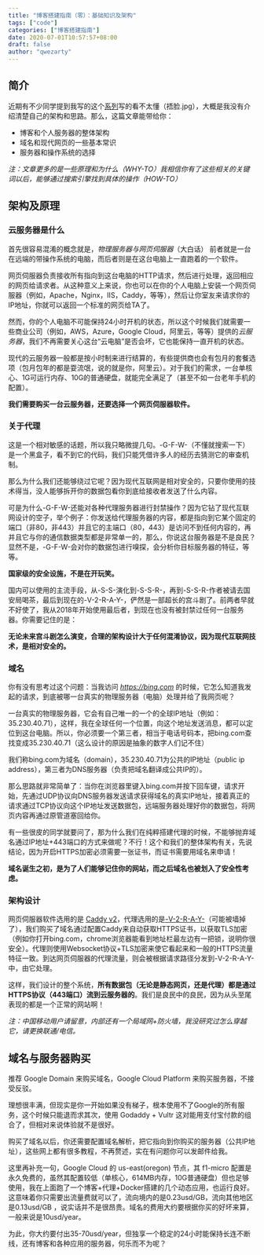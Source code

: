 ```yaml
---
title: "博客搭建指南（零）：基础知识及架构"
tags: ["code"]
categories: ["博客搭建指南"]
date: 2020-07-01T10:57:57+08:00
draft: false
author: "qwezarty"
---
```


## 简介

近期有不少同学提到我写的这个[系列](/categories/博客搭建指南/)写的看不太懂（捂脸.jpg），大概是我没有介绍清楚自己的架构和思路。那么，这篇文章能带给你：

* 博客和个人服务器的整体架构
* 域名和现代网页的一些基本常识
* 服务器和操作系统的选择  

*注：文章更多的是一些原理和为什么（WHY-TO）我相信你有了这些相关的关键词以后，能够通过搜索引擎找到具体的操作（HOW-TO）*

## 架构及原理

### 云服务器是什么

首先很容易混淆的概念就是，*物理服务器与网页伺服器*（大白话） 前者就是一台在远端的带操作系统的电脑，而后者则是在这台电脑上一直跑着的一个软件。

网页伺服器负责接收所有指向到这台电脑的HTTP请求，然后进行处理，返回相应的网页给请求者。从这种意义上来说，你也可以在你的个人电脑上安装一个网页伺服器（例如，Apache，Nginx，IIS，Caddy，等等），然后让你室友来请求你的IP地址，你就可以返回一个标准的网页给TA了。

然而，你的个人电脑不可能保持24小时开机的状态，所以这个时候我们就需要一些商业公司（例如，AWS，Azure，Google Cloud，阿里云，等等）提供的*云服务器*，我们不再需要关心这台“云电脑”是否会坏，它也能保持一直开机的状态。

现代的云服务器一般都是按小时制来进行结算的，有些提供商也会有包月的套餐选项（包月包年的都是耍流氓，说的就是你，阿里云）。对于我们的需求，一台单核心、1G可运行内存、10G的普通硬盘，就能完全满足了（甚至不如一台老年手机的配置）。

**我们需要购买一台云服务器，还要选择一个网页伺服器软件。**

### 关于代理

这是一个相对敏感的话题，所以我只略微提几句。-G-F-W-（不懂就搜索一下）是一个黑盒子，看不到它的代码，我们只能凭借许多人的经历去猜测它的审查机制。

那么为什么我们还能够绕过它呢？因为现代互联网是相对安全的，只要你使用的技术得当，没人能够拆开你的数据包看你到底给接收者发送了什么内容。

可是为什么-G-F-W-还能对各种代理服务器进行封禁操作？因为它钻了现代互联网设计的空子，举个例子：你发送给代理服务器的内容，都是指向到它某个固定的端口（非80，非443）并且它的主端口（80，443）是访问不到任何内容的，再并且它与你的通信数据类型都是非常单一的，那么，你说这台服务器是不是良民？显然不是，-G-F-W-会对你的数据包进行嗅探，会分析你目标服务器的特征，等等。

**国家级的安全设施，不是在开玩笑。**

国内可以使用的主流手段，从-S-S-演化到-S-S-R-，再到-S-S-R-作者被请去国安局喝茶，最后到现在的-V-2-R-A-Y-，俨然是一部超长的宫斗剧了。前两者早就不好使了，我从2018年开始使用最后者，到现在也没有被封禁过任何一台服务器。你需要记住的是：

**无论未来宫斗剧怎么演变，合理的架构设计大于任何混淆协议，因为现代互联网技术，是相对安全的。**

### 域名

你有没有思考过这个问题：当我访问 *https://bing.com* 的时候，它怎么知道我发起的请求，到底被哪一台真实的物理服务器（电脑）处理并给了我网页呢？

一台真实的物理服务器，它会有自己唯一的一个的全球IP地址（例如：35.230.40.71），这样，我在全球任何一个位置，向这个地址发送消息，都可以定位到这台电脑。所以，你必须要一个第三者，相当于电话号码本，把bing.com查找变成35.230.40.71（这么设计的原因是抽象的数字人们记不住）

我们称bing.com为域名（domain），35.230.40.71为公共的IP地址（public ip address），第三者为DNS服务器（负责把域名翻译成公共IP的）。

那么思路就非常简单了：当你在浏览器里键入bing.com并按下回车键，请求开始，先通过UDP协议向DNS服务器发送请求获得域名的真实IP地址，接着真正的请求通过TCP协议向这个IP地址发送数据包，远端服务器处理好你的数据包，将网页内容再通过原管道塞回给你。

有一些很皮的同学就要问了，那为什么我们在纯粹搭建代理的时候，不能够抛弃域名通过IP地址+443端口的方式来做呢？不行！这个和我们的整体架构有关，先说结论，因为开启HTTPS加密必须需要一张证书，而证书需要用域名来申请！

**域名诞生之初，是为了人们能够记住你的网站，而之后域名也被划入了安全性考虑。**

### 架构设计

网页伺服器软件选用的是 [Caddy v2](https://caddyserver.com)，代理选用的是[-V-2-R-A-Y-](https://www.v2ray.com)（可能被墙掉了），我们购买了域名通过配置Caddy来自动获取HTTPS证书，以获取TLS加密（例如你打开bing.com，chrome浏览器能看到地址栏最左边有一把锁，说明你很安全）。代理则使用Websocket协议+TLS加密来使它看起来和一般的HTTPS流量特征一致。到达网页伺服器的代理流量，则会被根据请求路径分发到-V-2-R-A-Y-中，由它处理。

这样，我们设计的整个系统，**所有数据包（无论是静态网页，还是代理）都是通过HTTPS协议（443端口）流到云服务器的**。我们是良民中的良民，因为从头至尾表现的都是一个正常的网站啊！

*注：中国移动用户请留意，内部还有一个局域网+防火墙，我没研究过怎么穿越它，请更换联通/电信。*

## 域名与服务器购买

推荐 Google Domain 来购买域名，Google Cloud Platform 来购买服务器，不接受反驳。

理想很丰满，但现实是你一开始如果没有梯子，根本使用不了Google的所有服务，这个时候只能退而求其次，使用 Godaddy + Vultr 这对能用支付宝付款的组合了，但相对来说体验就不是很好。

购买了域名以后，你还需要配置域名解析，把它指向到你购买的服务器（公共IP地址），这些网上都有很多教程，不再赘述，实在有问题你可以发邮件给我。

这里再补充一句，Google Cloud 的 us-east(oregon) 节点，其 f1-micro 配置是永久免费的，虽然其配置较低（单核心，614MB内存，10G普通硬盘）但也足够使用，我在上面跑了一个博客+代理+Docker搭建的几个动态应用，也运行良好。这意味着你只需要出流量费就可以了，流向境内的是0.23usd/GB，流向其他地区是0.13usd/GB ，说实话并不是很昂贵。域名的费用大约要根据你买的好坏来算，一般来说是10usd/year。

为此，你大约要付出35-70usd/year，但独享一个稳定的24小时能保持长连不断线，还有博客和各种应用的服务器，何乐而不为呢？

